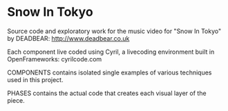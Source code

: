 Snow In Tokyo
=============

Source code and exploratory work for the music video for "Snow In Tokyo" by DEADBEAR: http://www.deadbear.co.uk

Each component live coded using Cyril, a livecoding environment built in OpenFrameworks: cyrilcode.com

COMPONENTS contains isolated single examples of various techniques used in this project.

PHASES contains the actual code that creates each visual layer of the piece.